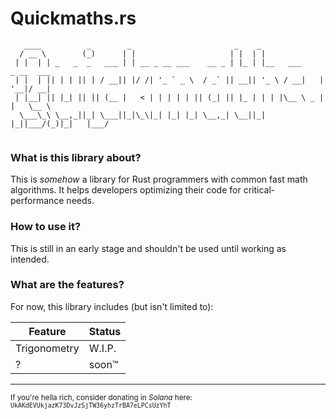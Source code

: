 # Quickmaths.rs

```none
   ____          _        _                       _    _                        
  / __ \        (_)      | |                     | |  | |                       
 | |  | | _   _  _   ___ | | __ _ __ ___    __ _ | |_ | |__   ___     _ __  ___ 
 | |  | || | | || | / __|| |/ /| '_ ` _ \  / _` || __|| '_ \ / __|   | '__|/ __|
 | |__| || |_| || || (__ |   < | | | | | || (_| || |_ | | | |\__ \ _ | |   \__ \
  \___\_\ \__,_||_| \___||_|\_\|_| |_| |_| \__,_| \__||_| |_||___/(_)|_|   |___/
                                                                                
```

### What is this library about?

This is *somehow* a library for Rust programmers with common fast math algorithms. It helps developers optimizing their code for critical-performance needs.

### How to use it?

This is still in an early stage and shouldn't be used until working as intended.

### What are the features?

For now, this library includes (but isn't limited to):

| Feature | Status |
| --- | --- |
| Trigonometry | W.I.P. |
| ? | soon™ |

___

<sup>If you're hella rich, consider donating in *Solana* here: `UkAKdEVUkjazK73DvJzSjTW36yhzTrBA7eLPCsUzYhT`</sup>
